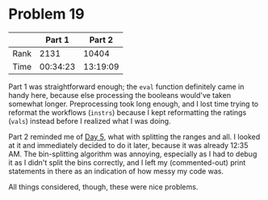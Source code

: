 # Problem 19
| | Part 1 | Part 2 |
|---|---|---|
| Rank | 2131 | 10404 |
| Time | 00:34:23 | 13:19:09 |

Part 1 was straightforward enough; the `eval` function definitely came in handy here, because else processing the booleans would've taken somewhat longer. Preprocessing took long enough, and I lost time trying to reformat the workflows (`instrs`) because I kept reformatting the ratings (`vals`) instead before I realized what I was doing.

Part 2 reminded me of [Day 5](/05/main1.py), what with splitting the ranges and all. I looked at it and immediately decided to do it later, because it was already 12:35 AM. The bin-splitting algorithm was annoying, especially as I had to debug it as I didn't split the bins correctly, and I left my (commented-out) print statements in there as an indication of how messy my code was.

All things considered, though, these were nice problems.